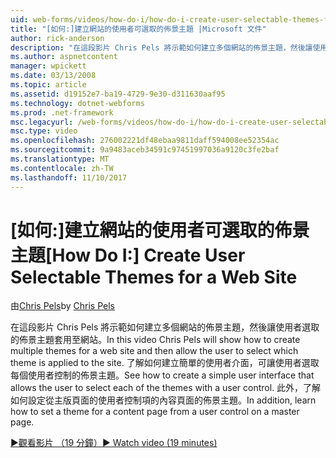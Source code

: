```yaml
---
uid: web-forms/videos/how-do-i/how-do-i-create-user-selectable-themes-for-a-web-site
title: "[如何:]建立網站的使用者可選取的佈景主題 |Microsoft 文件"
author: rick-anderson
description: "在這段影片 Chris Pels 將示範如何建立多個網站的佈景主題，然後讓使用者選取的佈景主題套用至網站。 請參閱 < 如何..."
ms.author: aspnetcontent
manager: wpickett
ms.date: 03/13/2008
ms.topic: article
ms.assetid: d19152e7-ba19-4729-9e30-d311630aaf95
ms.technology: dotnet-webforms
ms.prod: .net-framework
msc.legacyurl: /web-forms/videos/how-do-i/how-do-i-create-user-selectable-themes-for-a-web-site
msc.type: video
ms.openlocfilehash: 276002221df48ebaa9811daff594008ee52354ac
ms.sourcegitcommit: 9a9483aceb34591c97451997036a9120c3fe2baf
ms.translationtype: MT
ms.contentlocale: zh-TW
ms.lasthandoff: 11/10/2017
---
```

<a name="how-do-i-create-user-selectable-themes-for-a-web-site"></a><span data-ttu-id="d55c7-104">[如何:]建立網站的使用者可選取的佈景主題</span><span class="sxs-lookup"><span data-stu-id="d55c7-104">[How Do I:] Create User Selectable Themes for a Web Site</span></span>
====================
<span data-ttu-id="d55c7-105">由[Chris Pels](https://twitter.com/chrispels)</span><span class="sxs-lookup"><span data-stu-id="d55c7-105">by [Chris Pels](https://twitter.com/chrispels)</span></span>

<span data-ttu-id="d55c7-106">在這段影片 Chris Pels 將示範如何建立多個網站的佈景主題，然後讓使用者選取的佈景主題套用至網站。</span><span class="sxs-lookup"><span data-stu-id="d55c7-106">In this video Chris Pels will show how to create multiple themes for a web site and then allow the user to select which theme is applied to the site.</span></span> <span data-ttu-id="d55c7-107">了解如何建立簡單的使用者介面，可讓使用者選取每個使用者控制的佈景主題。</span><span class="sxs-lookup"><span data-stu-id="d55c7-107">See how to create a simple user interface that allows the user to select each of the themes with a user control.</span></span> <span data-ttu-id="d55c7-108">此外，了解如何設定從主版頁面的使用者控制項的內容頁面的佈景主題。</span><span class="sxs-lookup"><span data-stu-id="d55c7-108">In addition, learn how to set a theme for a content page from a user control on a master page.</span></span>

[<span data-ttu-id="d55c7-109">&#9654;觀看影片 （19 分鐘）</span><span class="sxs-lookup"><span data-stu-id="d55c7-109">&#9654; Watch video (19 minutes)</span></span>](https://channel9.msdn.com/Blogs/ASP-NET-Site-Videos/how-do-i-create-user-selectable-themes-for-a-web-site)
